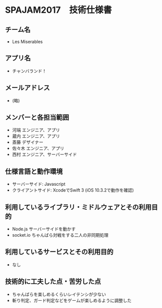 # SPAJAM2017　技術仕様書

## チーム名
- Les Miserables

## アプリ名
- チャンバランド！

## メールアドレス
- (略)

## メンバーと各担当範囲
- 河端 エンジニア、アプリ
- 蔵内 エンジニア、アプリ
- 斎藤 デザイナー
- 佐々木 エンジニア、アプリ
- 西村 エンジニア、サーバーサイド

## 仕様言語と動作環境
- サーバーサイド: Javascript
- クライアントサイド: XcodeでSwift 3 (iOS 10.3.2で動作を確認) 

## 利用しているライブラリ・ミドルウェアとその利用目的
- Node.js サーバーサイドを動かす
- socket.io ちゃんばら対戦をする二人の非同期処理

## 利用しているサービスとその利用目的
- なし

## 技術的に工夫した点・苦労した点
- ちゃんばらを楽しめるくらいレイテンシが少ない
- 斬り判定、ガード判定などをゲームが楽しめるように調整した
